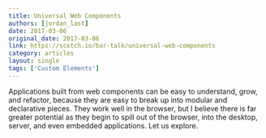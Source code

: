 ```yaml
---
title: Universal Web Components
authors: [jordan_last]
date: 2017-03-06
original_date: 2017-03-06
link: https://scotch.io/bar-talk/universal-web-components
category: articles
layout: single
tags: ['Custom Elements']
---
```


Applications built from web components can be easy to understand, grow, and refactor, because they are easy to break up into modular and declarative pieces. They work well in the browser, but I believe there is far greater potential as they begin to spill out of the browser, into the desktop, server, and even embedded applications. Let us explore.
